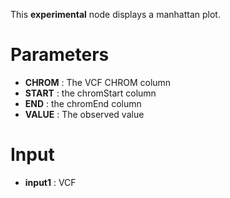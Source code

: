 This  **experimental**  node displays a manhattan plot.

# Parameters #


  * **CHROM** : The VCF CHROM column
  * **START** : the chromStart column
  * **END** : the chromEnd column
  * **VALUE** : The observed value

# Input #


  * **input1** : VCF